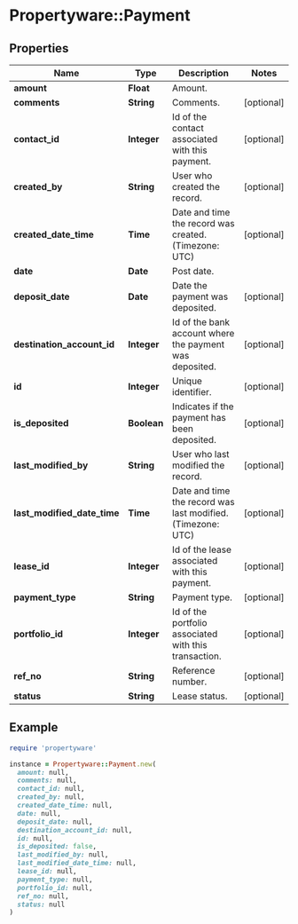 # Propertyware::Payment

## Properties

| Name | Type | Description | Notes |
| ---- | ---- | ----------- | ----- |
| **amount** | **Float** | Amount. |  |
| **comments** | **String** | Comments. | [optional] |
| **contact_id** | **Integer** | Id of the contact associated with this payment. | [optional] |
| **created_by** | **String** | User who created the record. | [optional] |
| **created_date_time** | **Time** | Date and time the record was created. (Timezone: UTC) | [optional] |
| **date** | **Date** | Post date. |  |
| **deposit_date** | **Date** | Date the payment was deposited. | [optional] |
| **destination_account_id** | **Integer** | Id of the bank account where the payment was deposited. | [optional] |
| **id** | **Integer** | Unique identifier. | [optional] |
| **is_deposited** | **Boolean** | Indicates if the payment has been deposited. | [optional] |
| **last_modified_by** | **String** | User who last modified the record. | [optional] |
| **last_modified_date_time** | **Time** | Date and time the record was last modified. (Timezone: UTC) | [optional] |
| **lease_id** | **Integer** | Id of the lease associated with this payment. | [optional] |
| **payment_type** | **String** | Payment type. | [optional] |
| **portfolio_id** | **Integer** | Id of the portfolio associated with this transaction. | [optional] |
| **ref_no** | **String** | Reference number. | [optional] |
| **status** | **String** | Lease status. | [optional] |

## Example

```ruby
require 'propertyware'

instance = Propertyware::Payment.new(
  amount: null,
  comments: null,
  contact_id: null,
  created_by: null,
  created_date_time: null,
  date: null,
  deposit_date: null,
  destination_account_id: null,
  id: null,
  is_deposited: false,
  last_modified_by: null,
  last_modified_date_time: null,
  lease_id: null,
  payment_type: null,
  portfolio_id: null,
  ref_no: null,
  status: null
)
```

